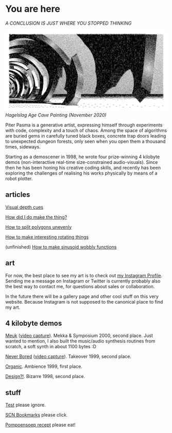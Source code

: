 # You are here
*A CONCLUSION IS JUST WHERE YOU STOPPED THINKING*

![Hagelslag Age Cave Painting (November 2020)](img/dingo1-2020-11-17-12-36-54-s.jpg)
*Hagelslag Age Cave Painting (November 2020)*

Piter Pasma is a generative artist, expressing himself through experiments with code, complexity and a touch of chaos. Among the space of algorithms are buried gems in carefully tuned black boxes, concrete trap doors leading to unexpected dungeon forests, only seen when you open them a thousand times, sideways. 

Starting as a demoscener in 1998, he wrote four prize-winning 4 kilobyte demos (non-interactive real-time size-constrained audio-visuals). Since then he has been honing his creative coding skills, and recently has been exploring the challenges of realising his works physically by means of a robot plotter.

## articles

[Visual depth cues](articles/depth-cues)

[How did I do make the thing?](articles/oppy1)

[How to split polygons unevenly](articles/polysub)

[How to make interesting rotating things](articles/rotating)

(unfinished) [How to make sinusoid wobbly functions](articles/wobbly)

## art

For now, the best place to see my art is to check out [my Instagram Profile](https://www.instagram.com/piterpasma/). Sending me a message on Instagram or Twitter is currently probably also the best way to contact me, for questions about sales or collaboration.

In the future there will be a gallery page and other cool stuff on this very website. Because Instagram is not supposed to the canonical place to find my art.

## 4 kilobyte demos

[Meuk](http://www.pouet.net/prod.php?which=343) ([video capture](https://vimeo.com/207039658)). Mekka & Symposium 2000, second place. Just wanted to mention, I also built the music/audio synthesis routines from scratch, a soft synth in about 1100 bytes :D

[Never Bored](http://www.pouet.net/prod.php?which=291) ([video capture](https://www.youtube.com/watch?v=gv-gHBz4hgw)). Takeover 1999, second place.

[Organic](http://www.pouet.net/prod.php?which=332). Ambience 1999, first place.

[Design?!](http://www.pouet.net/prod.php?which=333). Bizarre 1998, second place.

## stuff

[Test](test) please ignore.

[SCN Bookmarks](scn-bookmarks) please click.

[Pompoensoep recept](pompoensoep) please eat!

